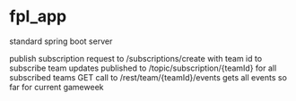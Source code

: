 # fpl_app
standard spring boot server

publish subscription request to /subscriptions/create with team id to subscribe team
updates published to /topic/subscription/{teamId} for all subscribed teams
GET call to /rest/team/{teamId}/events gets all events so far for current gameweek
